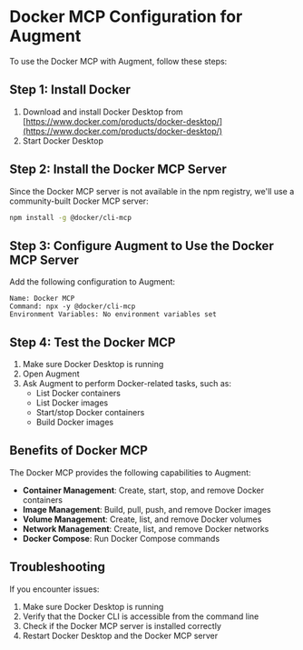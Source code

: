 # Docker MCP Configuration for Augment

To use the Docker MCP with Augment, follow these steps:

## Step 1: Install Docker

1. Download and install Docker Desktop from [https://www.docker.com/products/docker-desktop/](https://www.docker.com/products/docker-desktop/)
2. Start Docker Desktop

## Step 2: Install the Docker MCP Server

Since the Docker MCP server is not available in the npm registry, we'll use a community-built Docker MCP server:

```bash
npm install -g @docker/cli-mcp
```

## Step 3: Configure Augment to Use the Docker MCP Server

Add the following configuration to Augment:

```
Name: Docker MCP
Command: npx -y @docker/cli-mcp
Environment Variables: No environment variables set
```

## Step 4: Test the Docker MCP

1. Make sure Docker Desktop is running
2. Open Augment
3. Ask Augment to perform Docker-related tasks, such as:
   - List Docker containers
   - List Docker images
   - Start/stop Docker containers
   - Build Docker images

## Benefits of Docker MCP

The Docker MCP provides the following capabilities to Augment:

- **Container Management**: Create, start, stop, and remove Docker containers
- **Image Management**: Build, pull, push, and remove Docker images
- **Volume Management**: Create, list, and remove Docker volumes
- **Network Management**: Create, list, and remove Docker networks
- **Docker Compose**: Run Docker Compose commands

## Troubleshooting

If you encounter issues:

1. Make sure Docker Desktop is running
2. Verify that the Docker CLI is accessible from the command line
3. Check if the Docker MCP server is installed correctly
4. Restart Docker Desktop and the Docker MCP server
